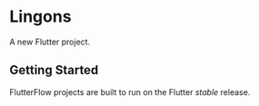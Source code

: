 # Lingons

A new Flutter project.

## Getting Started

FlutterFlow projects are built to run on the Flutter _stable_ release.

